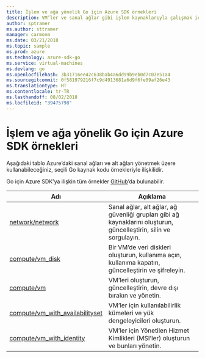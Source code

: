 ```yaml
---
title: İşlem ve ağa yönelik Go için Azure SDK örnekleri
description: VM’ler ve sanal ağlar gibi işlem kaynaklarıyla çalışmak için Go için Azure SDK’dan seçilen örnekler.
author: sptramer
ms.author: sttramer
manager: carmonm
ms.date: 03/21/2018
ms.topic: sample
ms.prod: azure
ms.technology: azure-sdk-go
ms.service: virtual-machines
ms.devlang: go
ms.openlocfilehash: 3b31716ee42c638bab4a6dd99b9eb0d7c07e51a4
ms.sourcegitcommit: 0f581979216f7c9d4913681a6d9f6fe09af26e43
ms.translationtype: HT
ms.contentlocale: tr-TR
ms.lasthandoff: 08/02/2018
ms.locfileid: "39475798"
---
```

# <a name="azure-sdk-for-go-samples-for-compute-and-networking"></a>İşlem ve ağa yönelik Go için Azure SDK örnekleri

Aşağıdaki tablo Azure’daki sanal ağları ve alt ağları yönetmek üzere kullanabileceğiniz, seçili Go kaynak kodu örnekleriyle ilişkilidir. 

Go için Azure SDK’ya ilişkin tüm örnekler [GitHub](https://github.com/Azure-Samples/azure-sdk-for-go-samples)’da bulunabilir.

| Adı | Açıklama |
|------|-------------|
| [network/network](https://github.com/Azure-Samples/azure-sdk-for-go-samples/blob/master/network/network.go) | Sanal ağlar, alt ağlar, ağ güvenliği grupları gibi ağ kaynaklarını oluşturun, güncelleştirin, silin ve sorgulayın. |
| [compute/vm_disk](https://github.com/Azure-Samples/azure-sdk-for-go-samples/blob/master/compute/vm_disk.go) | Bir VM’de veri diskleri oluşturun, kullanıma açın, kullanıma kapatın, güncelleştirin ve şifreleyin. |
| [compute/vm](https://github.com/Azure-Samples/azure-sdk-for-go-samples/blob/master/compute/vm.go) | VM’leri oluşturun, güncelleştirin, devre dışı bırakın ve yönetin. |
| [compute/vm_with_availabilityset](https://github.com/Azure-Samples/azure-sdk-for-go-samples/blob/master/compute/vm_with_availabilityset.go) | VM’ler için kullanılabilirlik kümeleri ve yük dengeleyicileri oluşturun. |
| [compute/vm_with_identity](https://github.com/Azure-Samples/azure-sdk-for-go-samples/blob/master/compute/vm_with_identity.go) | VM’ler için Yönetilen Hizmet Kimlikleri (MSI’ler) oluşturun ve bunları yönetin. |
